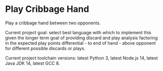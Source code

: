 # Play Cribbage Hand

Play a cribbage hand between two opponents.

Current project goal: select best language with which to implement this
given the longer term goal of providing discard and play analysis factoring
in the expected play points differential - to end of hand - above opponent
for different possible discards or plays.

Current project toolchain versions: latest Python 3, latest Node.js 14,
latest Java JDK 14, latest GCC 8.
